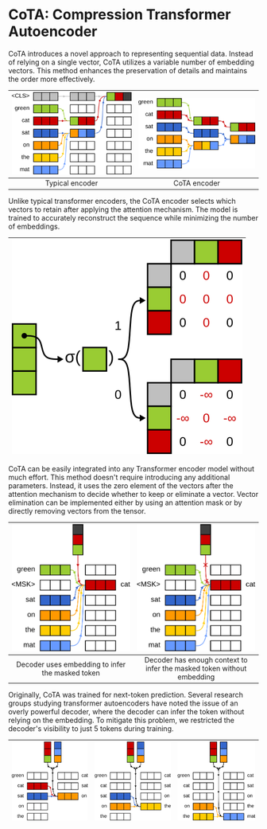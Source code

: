 # CoTA: Compression Transformer Autoencoder

CoTA introduces a novel approach to representing sequential data. Instead of relying on a single
vector, CoTA utilizes a variable number of embedding vectors. This method enhances the preservation
of details and maintains the order more effectively.

| ![bert_encoder.png](readme/images/bert_encoder.png) | ![cot_encoder.png](readme/images/cot_encoder.png) |
|:---------------------------------------------------:|:-------------------------------------------------:|
|                   Typical encoder                   |                   CoTA encoder                    |

Unlike typical transformer encoders, the CoTA encoder selects which vectors to retain after applying
the attention mechanism. The model is trained to accurately reconstruct the sequence while
minimizing the number of embeddings.

| ![cot_mask.png](readme/images/cot_mask.png) |
|:-------------------------------------------:|

CoTA can be easily integrated into any Transformer encoder model without much effort. This method
doesn't require introducing any additional parameters. Instead, it uses the zero element of the
vectors after the attention mechanism to decide whether to keep or eliminate a vector. Vector
elimination can be implemented either by using an attention mask or by directly removing vectors
from the tensor.

| ![ae_decoder.png](readme/images/ae_decoder.png)  |     ![ae_decoder_strong.png](readme/images/ae_decoder_strong.png)      |
|:------------------------------------------------:|:----------------------------------------------------------------------:|
| Decoder uses embedding to infer the masked token | Decoder has enough context to infer the masked token without embedding |

Originally, CoTA was trained for next-token prediction. Several research groups studying transformer
autoencoders have noted the issue of an overly powerful decoder, where the decoder can infer the
token without relying on the embedding. To mitigate this problem, we restricted the decoder's
visibility to just 5 tokens during training.

| ![cot_decoder_1.png](readme/images/cot_decoder_1.png) | ![cot_decoder_2.png](readme/images/cot_decoder_2.png) | ![cot_decoder_3.png](readme/images/cot_decoder_3.png) |
|:-----------------------------------------------------:|:-----------------------------------------------------:|:-----------------------------------------------------:|
